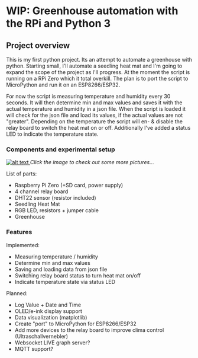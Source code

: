 # WIP: Greenhouse automation with the RPi and Python 3 
## Project overview
This is my first python project. Its an attempt to automate a greenhouse with python. Starting small, I'll automate a 
seedling heat mat and I'm going to expand the scope of the project as I'll progress. At the moment the script is 
running on a RPi Zero which it total overkill. The plan is to port the script to MicroPython and run it on an 
ESP8266/ESP32.

For now the script is measuring temperature and humidity every 30 seconds. It will then determine min and max values 
and saves it with the actual temperature and humidity in a json file. When the script is loaded it will check for the 
json file and load its values, if the actual values are not "greater". Depending on the temperature the script will 
en- & disable the relay board to switch the heat mat on or off. Additionally I've added a status LED to indicate the 
temperature state.

### Components and experimental setup
[![alt text](https://i.imgur.com/JkfmtkO.jpg)
](https://imgur.com/a/4u1EfFY)
*Click the image to check out some more pictures...*

List of parts:
* Raspberry Pi Zero (+SD card, power supply)
* 4 channel relay board
* DHT22 sensor (resistor included)
* Seedling Heat Mat
* RGB LED, resistors + jumper cable
* Greenhouse

### Features
Implemented:
* Measuring temperature / humidity
* Determine min and max values
* Saving and loading data from json file
* Switching relay board status to turn heat mat on/off
* Indicate temperature state via status LED

Planned:
* Log Value + Date and Time
* OLED/e-ink display support
* Data visualization (matplotlib)
* Create "port" to MicroPython for ESP8266/ESP32
* Add more devices to the relay board to improve clima control (Ultraschallvernebler)
* Websocket LIVE graph server?
* MQTT support?

